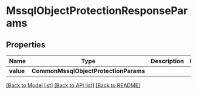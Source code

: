 # MssqlObjectProtectionResponseParams


## Properties
Name | Type | Description | Notes
------------ | ------------- | ------------- | -------------
**value** | **CommonMssqlObjectProtectionParams** |  | 

[[Back to Model list]](../README.md#documentation-for-models) [[Back to API list]](../README.md#documentation-for-api-endpoints) [[Back to README]](../README.md)



